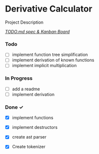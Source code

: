 # Derivative Calculator

Project Description

<em>[TODO.md spec & Kanban Board](https://bit.ly/3fCwKfM)</em>

### Todo

- [ ] implement function tree simplification  
- [ ] implement derivation of known functions  
- [ ] implement implicit multiplication  

### In Progress

- [ ] add a readme  
- [ ] implement derivation  

### Done ✓

- [x] implement functions  
- [x] implement destructors  
- [x] create ast parser  
- [x] Create tokenizer  

